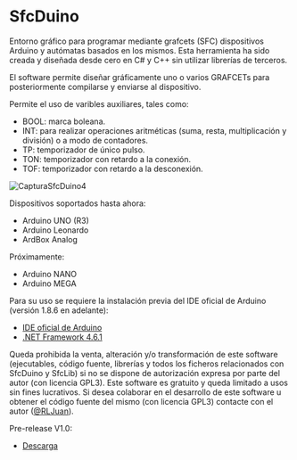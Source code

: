 # SfcDuino

Entorno gráfico para programar mediante grafcets (SFC) dispositivos Arduino y autómatas basados en los mismos.
Esta herramienta ha sido creada y diseñada desde cero en C# y C++ sin utilizar librerías de terceros.

El software permite diseñar gráficamente uno o varios GRAFCETs para posteriormente compilarse y enviarse al dispositivo.

Permite el uso de varibles auxiliares, tales como:
- BOOL: marca boleana.
- INT: para realizar operaciones aritméticas (suma, resta, multiplicación y división) o a modo de contadores.
- TP: temporizador de único pulso.
- TON: temporizador con retardo a la conexión.
- TOF: temporizador con retardo a la desconexión.

![CapturaSfcDuino4](https://user-images.githubusercontent.com/77203519/104244042-eece7200-5461-11eb-8aa0-7b68c59e6f18.png)

Dispositivos soportados hasta ahora:
- Arduino UNO (R3)
- Arduino Leonardo
- ArdBox Analog

Próximamente:
- Arduino NANO
- Arduino MEGA

Para su uso se requiere la instalación previa del IDE oficial de Arduino (versión 1.8.6 en adelante):
- [IDE oficial de Arduino](https://www.arduino.cc/en/software)
- [.NET Framework 4.6.1](https://www.microsoft.com/es-es/download/details.aspx?id=49982)

Queda prohibida la venta, alteración y/o transformación de este software (ejecutables, código fuente, librerías y todos los ficheros relacionados con SfcDuino y SfcLib) si no se dispone de autorización expresa por parte del autor (con licencia GPL3).
Este software es gratuito y queda limitado a usos sin fines lucrativos.
Si desea colaborar en el desarrollo de este software u obtener el código fuente del mismo (con licencia GPL3) contacte con el autor ([@RLJuan](https://github.com/RLJuan)).

Pre-release V1.0:
- [Descarga](https://github.com/RLJuan/SfcDuino-Builds/releases/download/SfcDuinoV1.0/SfcDuino1.0.zip)
